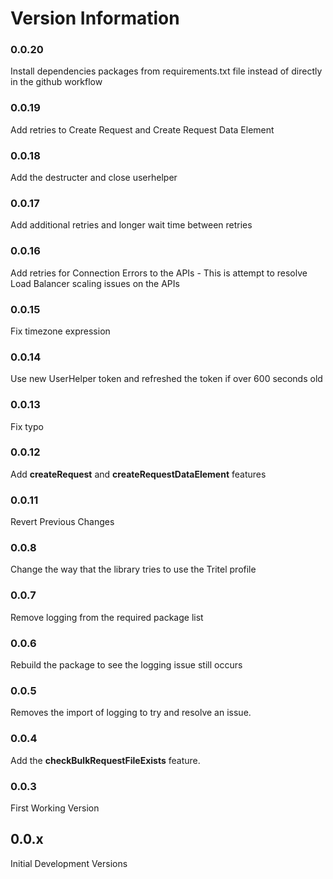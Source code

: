 # Version Information

### 0.0.20
Install dependencies packages from requirements.txt file instead of directly in the github workflow

### 0.0.19
Add retries to Create Request and Create Request Data Element

### 0.0.18
Add the destructer and close userhelper 

### 0.0.17
Add additional retries and longer wait time between retries

### 0.0.16
Add retries for Connection Errors to the APIs
    - This is attempt to resolve Load Balancer scaling issues on the APIs

### 0.0.15
Fix timezone expression

### 0.0.14
Use new UserHelper token and refreshed the token if over 600 seconds old

### 0.0.13
Fix typo

### 0.0.12
Add **createRequest** and **createRequestDataElement** features

### 0.0.11
Revert Previous Changes

### 0.0.8
Change the way that the library tries to use the Tritel profile

### 0.0.7
Remove logging from the required package list

### 0.0.6
Rebuild the package to see the logging issue still occurs

### 0.0.5
Removes the import of logging to try and resolve an issue.

### 0.0.4
Add the **checkBulkRequestFileExists** feature.

### 0.0.3
First Working Version

## 0.0.x
Initial Development Versions